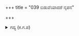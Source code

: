 +++
title = "039 ಬಿಡುವೆಯಾದರೆ ನೃಪನ"

+++

<details><summary>ಗದ್ಯ (ಕ.ಗ.ಪ) </summary>

39. 'ನೀನು ಒಪ್ಪುವೆಯೆಂದಾದರೆ, ಕೌರವನ ಸೆರೆಯನ್ನು ಬಿಡಿಸುತ್ತೇನೆ. ಇಲ್ಲವಾದರೆ ನಿನ್ನ ದೇಹದಿಂದ ಪ್ರಾಣವನ್ನೇ ಬಿಡಿಸುತ್ತೇನೆ. ಈ ಮಾತಿಗೆ ಎರಡಿಲ್ಲ. ಏಳು' ಎಂದು ಕಾಲಕೂಟದ ಸಮುದ್ರವು  ವ್ಯಾಪಿಸಿದ ಹಾಗೆ  ಪಾರ್ಥನು ಬಾಣಗಳನ್ನು ಪ್ರಯೋಗಿಸಿದನು.
</details>
